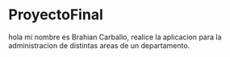 # ProyectoFinal
hola mi nombre es Brahian Carballo, realice la aplicacion para la administracion de distintas areas de un departamento.
